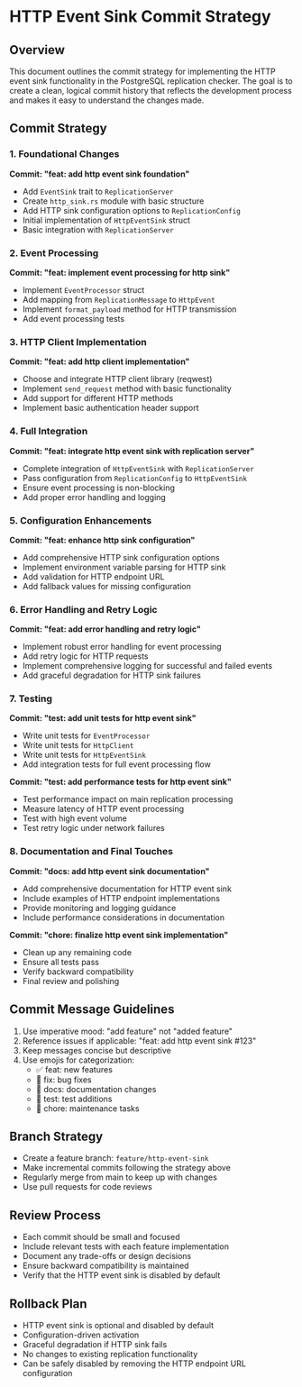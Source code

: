 # HTTP Event Sink Commit Strategy

## Overview
This document outlines the commit strategy for implementing the HTTP event sink functionality in the PostgreSQL replication checker. The goal is to create a clean, logical commit history that reflects the development process and makes it easy to understand the changes made.

## Commit Strategy

### 1. Foundational Changes
**Commit: "feat: add http event sink foundation"**
- Add `EventSink` trait to `ReplicationServer`
- Create `http_sink.rs` module with basic structure
- Add HTTP sink configuration options to `ReplicationConfig`
- Initial implementation of `HttpEventSink` struct
- Basic integration with `ReplicationServer`

### 2. Event Processing
**Commit: "feat: implement event processing for http sink"**
- Implement `EventProcessor` struct
- Add mapping from `ReplicationMessage` to `HttpEvent`
- Implement `format_payload` method for HTTP transmission
- Add event processing tests

### 3. HTTP Client Implementation
**Commit: "feat: add http client implementation"**
- Choose and integrate HTTP client library (reqwest)
- Implement `send_request` method with basic functionality
- Add support for different HTTP methods
- Implement basic authentication header support

### 4. Full Integration
**Commit: "feat: integrate http event sink with replication server"**
- Complete integration of `HttpEventSink` with `ReplicationServer`
- Pass configuration from `ReplicationConfig` to `HttpEventSink`
- Ensure event processing is non-blocking
- Add proper error handling and logging

### 5. Configuration Enhancements
**Commit: "feat: enhance http sink configuration"**
- Add comprehensive HTTP sink configuration options
- Implement environment variable parsing for HTTP sink
- Add validation for HTTP endpoint URL
- Add fallback values for missing configuration

### 6. Error Handling and Retry Logic
**Commit: "feat: add error handling and retry logic"**
- Implement robust error handling for event processing
- Add retry logic for HTTP requests
- Implement comprehensive logging for successful and failed events
- Add graceful degradation for HTTP sink failures

### 7. Testing
**Commit: "test: add unit tests for http event sink"**
- Write unit tests for `EventProcessor`
- Write unit tests for `HttpClient`
- Write unit tests for `HttpEventSink`
- Add integration tests for full event processing flow

**Commit: "test: add performance tests for http event sink"**
- Test performance impact on main replication processing
- Measure latency of HTTP event processing
- Test with high event volume
- Test retry logic under network failures

### 8. Documentation and Final Touches
**Commit: "docs: add http event sink documentation"**
- Add comprehensive documentation for HTTP event sink
- Include examples of HTTP endpoint implementations
- Provide monitoring and logging guidance
- Include performance considerations in documentation

**Commit: "chore: finalize http event sink implementation"**
- Clean up any remaining code
- Ensure all tests pass
- Verify backward compatibility
- Final review and polishing

## Commit Message Guidelines

1. Use imperative mood: "add feature" not "added feature"
2. Reference issues if applicable: "feat: add http event sink #123"
3. Keep messages concise but descriptive
4. Use emojis for categorization:
   - ✅ feat: new features
   - 🐛 fix: bug fixes
   - 📝 docs: documentation changes
   - 🧪 test: test additions
   - 🔧 chore: maintenance tasks

## Branch Strategy

- Create a feature branch: `feature/http-event-sink`
- Make incremental commits following the strategy above
- Regularly merge from main to keep up with changes
- Use pull requests for code reviews

## Review Process

- Each commit should be small and focused
- Include relevant tests with each feature implementation
- Document any trade-offs or design decisions
- Ensure backward compatibility is maintained
- Verify that the HTTP event sink is disabled by default

## Rollback Plan

- HTTP event sink is optional and disabled by default
- Configuration-driven activation
- Graceful degradation if HTTP sink fails
- No changes to existing replication functionality
- Can be safely disabled by removing the HTTP endpoint URL configuration